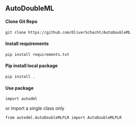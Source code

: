 ## AutoDoubleML

#### Clone Git Repo

```{bash}
git clone https://github.com/OliverSchacht/AutoDoubleML
```

#### Install requirements

```{bash}
pip install requirements.txt
```

#### Pip install local package

```{bash}
pip install .
```

#### Use package 

```{python}
import autodml
```
or import a single class only

```{python}
from autodml.AutoDoubleMLPLR import AutoDoubleMLPLR
```